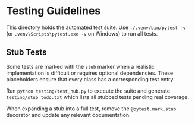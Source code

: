 # Testing Guidelines

This directory holds the automated test suite. Use `./.venv/bin/pytest -v`
(or `.venv\Scripts\pytest.exe -v` on Windows) to run all tests.

## Stub Tests
Some tests are marked with the `stub` marker when a realistic implementation
is difficult or requires optional dependencies. These placeholders ensure that
every class has a corresponding test entry.

Run `python testing/test_hub.py` to execute the suite and generate
`testing/stub_todo.txt` which lists all stubbed tests pending real coverage.

When expanding a stub into a full test, remove the `@pytest.mark.stub` decorator
and update any relevant documentation.
